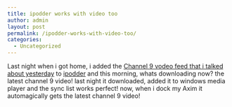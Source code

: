 ```yaml
---
title: ipodder works with video too
author: admin
layout: post
permalink: /ipodder-works-with-video-too/
categories:
  - Uncategorized
---
```

Last night when i got home, i added the [Channel 9 vodeo feed that i talked about yesterday][1] to [ipodder][2] and this morning, whats downloading now? the latest channel 9 video! last night it downloaded, added it to windows media player and the sync list works perfect! now, when i dock my Axim it automagically gets the latest channel 9 video!

 [1]: http://blog.lotas-smartman.net/archives/2004/10/20/2461/channel-9-using-enclosures-for-their-videos/
 [2]: http://www.ipodder.org